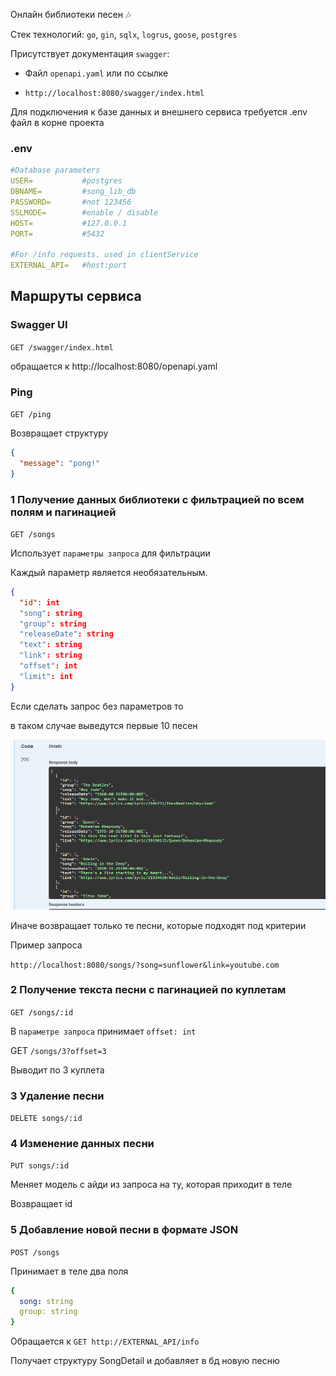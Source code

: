 Онлайн библиотеки песен 🎶

Стек технологий:
```go```, ```gin```, ```sqlx```, ```logrus```, ```goose```, ```postgres```

Присутствует документация ```swagger```:

* Файл
  ```openapi.yaml``` или по ссылке

* ```http://localhost:8080/swagger/index.html```

Для подключения к базе данных и внешнего сервиса требуется .env файл в корне проекта

### .env

``` yaml
#Database parameters 
USER=           #postgres
DBNAME=         #song_lib_db
PASSWORD=       #not 123456
SSLMODE=        #enable / disable
HOST=           #127.0.0.1
PORT=           #5432

#For /info requests. used in clientService
EXTERNAL_API=   #host:port 
```

## Маршруты сервиса

### Swagger UI

```GET /swagger/index.html```

обращается к http://localhost:8080/openapi.yaml

### Ping

```GET /ping```

Возвращает структуру

```json
{
  "message": "pong!"
}
```

### 1 Получение данных библиотеки с фильтрацией по всем полям и пагинацией

```GET /songs```

Использует ```параметры запроса``` для фильтрации

Каждый параметр является необязательным.


```json
{
  "id": int
  "song": string
  "group": string
  "releaseDate": string
  "text": string
  "link": string
  "offset": int
  "limit": int
}
```
Если сделать запрос без параметров то

в таком случае выведутся первые 10 песен

![img.png](img.png)

Иначе возвращает только те песни, которые подходят под критерии

Пример запроса

```http://localhost:8080/songs/?song=sunflower&link=youtube.com```

### 2 Получение текста песни с пагинацией по куплетам

```GET /songs/:id```

В ```параметре запроса``` принимает ```offset: int```

GET ```/songs/3?offset=3```

Выводит по 3 куплета

### 3 Удаление песни

```DELETE songs/:id```

### 4 Изменение данных песни

```PUT songs/:id```

Меняет модель с айди из запроса на ту, которая приходит в теле

Возвращает id

### 5 Добавление новой песни в формате JSON

```POST /songs```

Принимает в теле два поля

```yaml
{
  song: string
  group: string
}
```

Обращается к
```GET http://EXTERNAL_API/info```

Получает структуру SongDetail и добавляет в бд новую песню